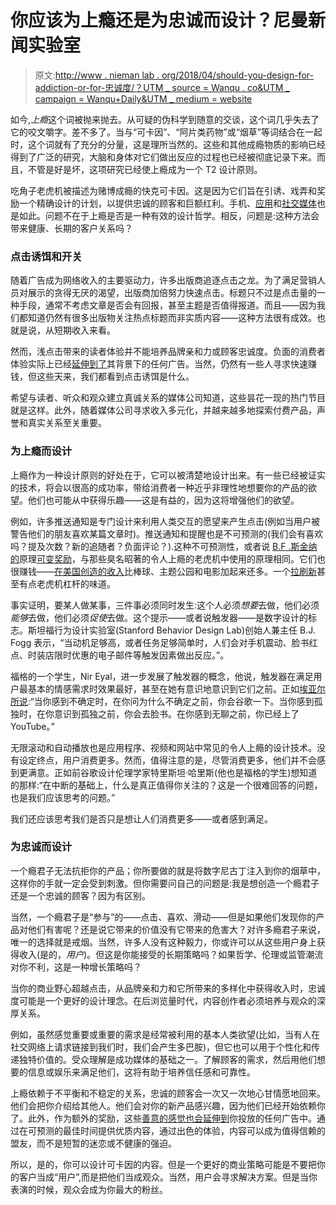 # 你应该为上瘾还是为忠诚而设计？尼曼新闻实验室

> 原文:[http://www . nieman lab . org/2018/04/should-you-design-for-addiction-or-for-忠诚度/？UTM _ source = Wanqu . co&UTM _ campaign = Wanqu+Daily&UTM _ medium = website](http://www.niemanlab.org/2018/04/should-you-design-for-addiction-or-for-loyalty/?utm_source=wanqu.co&utm_campaign=Wanqu+Daily&utm_medium=website)

如今,*上瘾*这个词被抛来抛去。从可疑的伪科学到随意的交谈，这个词几乎失去了它的咬文嚼字。差不多了。当与“可卡因”、“阿片类药物”或“烟草”等词结合在一起时，这个词就有了充分的分量，这是理所当然的。这些和其他成瘾物质的影响已经得到了广泛的研究，大脑和身体对它们做出反应的过程也已经被彻底记录下来。而且，不管是好是坏，这项研究已经使上瘾成为一个 T2 设计原则。

吃角子老虎机被描述为赌博成瘾的快克可卡因。这是因为它们旨在引诱、戏弄和奖励一个精确设计的计划，以提供忠诚的顾客和巨额红利。手机、[应用](https://www.1843magazine.com/features/the-scientists-who-make-apps-addictive)和[社交媒体](https://www.psychologytoday.com/us/blog/brain-wise/201209/why-were-all-addicted-texts-twitter-and-google)也是如此。问题不在于上瘾是否是一种有效的设计哲学。相反，问题是:这种方法会带来健康、长期的客户关系吗？

### 点击诱饵和开关

随着广告成为网络收入的主要驱动力，许多出版商追逐点击之龙。为了满足营销人员对展示的贪得无厌的渴望，出版商加倍努力快速点击。标题只不过是点击量的一种手段，通常不考虑文章是否会有回报，甚至主题是否值得报道。而且——因为我们都知道仍然有很多出版物关注热点标题而非实质内容——这种方法很有成效。也就是说，从短期收入来看。

然而，浅点击带来的读者体验并不能培养品牌亲和力或顾客忠诚度。负面的消费者体验实际上已经[延伸到了](https://marketingland.com/37-consumers-say-ads-placed-next-offensive-content-impact-brand-perception-217504)其背景下的任何广告。当然，仍然有一些人寻求快速赚钱，但这些天来，我们都看到点击诱饵是什么。

希望与读者、听众和观众建立真诚关系的媒体公司知道，这些昙花一现的热门节目就是这样。此外，随着媒体公司寻求收入多元化，并越来越多地探索付费产品，声誉和真实关系至关重要。

### 为上瘾而设计

上瘾作为一种设计原则的好处在于，它可以被清楚地设计出来。有一些已经被证实的技术，将会以很高的成功率，带给消费者一种近乎非理性地想要你的产品的欲望。他们也可能从中获得乐趣——这是有益的，因为这将增强他们的欲望。

例如，许多推送通知是专门设计来利用人类交互的愿望来产生点击(例如当用户被警告他们的朋友喜欢某篇文章时)。推送通知和提醒也是不可预测的(我们会有喜欢吗？提及次数？新的追随者？负面评论？).这种不可预测性，或者说 [B.F .斯金纳的](https://en.wikipedia.org/wiki/B.F._Skinner)原理[可变奖励](https://en.wikipedia.org/wiki/Reinforcement)，与那些臭名昭著的令人上瘾的老虎机中使用的原理相同。它们也很赚钱——[在美国创造的收入](https://www.vox.com/2018/2/27/17053758/phone-addictive-design-google-apple)比棒球、主题公园和电影加起来还多。一个[拉刷新](https://en.wikipedia.org/wiki/Pull-to-refresh)甚至有点老虎机杠杆的味道。

事实证明，要某人做某事，三件事必须同时发生:这个人必须*想要*去做，他们必须*能够*去做，他们必须*促使*去做。这个提示——或者说触发器——是数字设计的标志。斯坦福行为设计实验室(Stanford Behavior Design Lab)创始人兼主任 B.J. Fogg 表示，“当动机足够高，或者任务足够简单时，人们会对手机震动、脸书红点、时装店限时优惠的电子邮件等触发因素做出反应。”。

福格的一个学生，Nir Eyal，进一步发展了触发器的概念，他说，触发器在满足用户最基本的情感需求时效果最好，甚至在她有意识地意识到它们之前。正如[埃亚尔所说](https://www.1843magazine.com/features/the-scientists-who-make-apps-addictive):“当你感到不确定时，在你问为什么不确定之前，你会谷歌一下。当你感到孤独时，在你意识到孤独之前，你会去脸书。在你感到无聊之前，你已经上了 YouTube。”

无限滚动和自动播放也是应用程序、视频和网站中常见的令人上瘾的设计技术。没有设定终点，用户消费更多。然而，值得注意的是，尽管消费更多，他们并不会感到更满意。正如前谷歌设计伦理学家特里斯坦·哈里斯(他也是福格的学生)想知道的那样:“在中断的基础上，什么是真正值得你关注的？这是一个很难回答的问题，也是我们应该思考的问题。”

我们还应该思考我们是否只是想让人们消费更多——或者感到满足。

### 为忠诚而设计

一个瘾君子无法抗拒你的产品；你所要做的就是将数字尼古丁注入到你的烟草中，这样你的手就一定会受到刺激。但你需要问自己的问题是:我是想创造一个瘾君子还是一个忠诚的顾客？因为有区别。

当然，一个瘾君子是“参与”的——点击、喜欢、滑动——但是如果他们发现你的产品对他们有害呢？还是说它带来的价值没有它带来的危害大？对许多瘾君子来说，唯一的选择就是戒烟。当然，许多人没有这种毅力，你或许可以从这些用户身上获得收入(是的，*用户*)。但这是你能接受的长期策略吗？如果哲学、伦理或监管潮流对你不利，这是一种增长策略吗？

当你的商业野心超越点击，从品牌亲和力和它所带来的多样化中获得收入时，忠诚度可能是一个更好的设计理念。在后浏览量时代，内容创作者必须培养与观众的深厚关系。

例如，虽然感觉重要或重要的需求是经常被利用的基本人类欲望(比如，当有人在社交网络上请求链接到我们时，我们会产生多巴胺)，但它也可以用于个性化和传递独特价值的。受众理解是成功媒体的基础之一。了解顾客的需求，然后用他们想要的信息或娱乐来满足他们，这将有助于培养信任感和可靠性。

上瘾依赖于不平衡和不稳定的关系，忠诚的顾客会一次又一次地心甘情愿地回来。他们会把你介绍给其他人。他们会对你的新产品感兴趣，因为他们已经开始依赖你了。此外，作为额外的奖励，这些[善意的感觉也会延伸到](https://digitalcontentnext.org/blog/2018/04/04/advertising-context-matters/)你投放的任何广告中。通过在可预测的最佳时间提供优质内容，通过出色的体验，内容可以成为值得信赖的盟友，而不是短暂的迷恋或不健康的强迫。

所以，是的，你可以设计可卡因的内容。但是一个更好的商业策略可能是不要把你的客户当成“用户”,而是把他们当成观众。当然，用户会寻求解决方案。但是当你表演的时候，观众会成为你最大的粉丝。